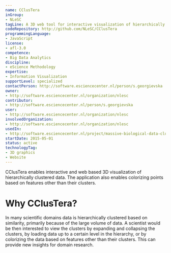 ```yaml
---
name: CClusTera
inGroup:
- NLeSC
tagLine: A 3D web tool for interactive visualization of hierarchically clustered big data
codeRepository: http://github.com/NLeSC/CClusTera
programmingLanguage:
- JavaScript
license:
- afl-3.0
competence:
- Big Data Analytics
discipline:
- eScience Methodology
expertise:
- Information Visualization
supportLevel: specialized
contactPerson: http://software.esciencecenter.nl/person/s.georgievska
owner: 
- http://software.esciencecenter.nl/organization/nlesc
contributor:
- http://software.esciencecenter.nl/person/s.georgievska
user:
- http://software.esciencecenter.nl/organization/nlesc
involvedOrganization:
- http://software.esciencecenter.nl/organization/nlesc
usedIn:
- http://software.esciencecenter.nl/project/massive-biological-data-clustering-reporting-and-visualization-tools
startDate: 2015-05-01
status: active
technologyTag:
- 3D graphics
- Website
---
```

CClusTera enables interactive and web based 3D visualization of hierarchically clustered data. The application also enables colorizing points based on features other than their clusters. 


# Why CClusTera?

In many scientific domains data is hierarchically clustered based on similarity, primarily because of the large volume of data. A scientist would be then interested to view the clusters by expanding and collapsing the clusters, by loading data  up to a certain level in the hierarchy, or by colorizing the data based on features other than their clusters. This can provide new insights for domain research.        
 

